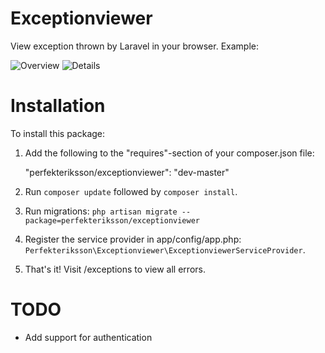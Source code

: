 Exceptionviewer
===============

View exception thrown by Laravel in your browser. Example: 


![Overview](http://i.imgur.com/9Ty2LBv.png "Overview")
![Details](http://i.imgur.com/dIR22Rb.png "Details")


Installation
===============

To install this package:

1. Add the following to the "requires"-section of your composer.json file:

    "perfekteriksson/exceptionviewer": "dev-master"
	
2. Run `composer update` followed by `composer install`.

3. Run migrations: `php artisan migrate --package=perfekteriksson/exceptionviewer`

4. Register the service provider in app/config/app.php: `Perfekteriksson\Exceptionviewer\ExceptionviewerServiceProvider`.

5. That's it! Visit /exceptions to view all errors.

TODO
===============
* Add support for authentication